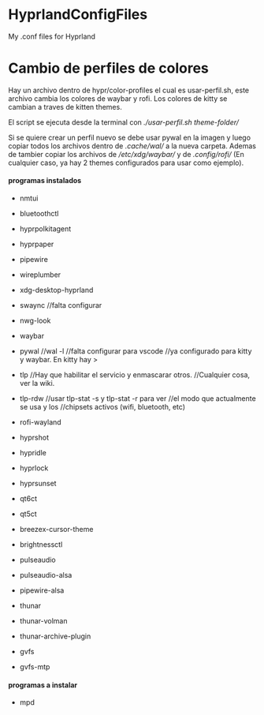 # HyprlandConfigFiles
My .conf files for Hyprland

# Cambio de perfiles de colores
Hay un archivo dentro de hypr/color-profiles el cual es usar-perfil.sh, este archivo cambia los colores de waybar y rofi. Los colores de kitty se cambian a traves de kitten themes.

El script se ejecuta desde la terminal con _./usar-perfil.sh theme-folder/_

Si se quiere crear un perfil nuevo se debe usar pywal en la imagen y luego copiar todos los archivos dentro de _.cache/wal/_ a la nueva carpeta. Ademas de tambier copiar los archivos de _/etc/xdg/waybar/_ y de _.config/rofi/_ (En cualquier caso, ya hay 2 themes configurados para usar como ejemplo).

#### programas instalados ####
- nmtui
- bluetoothctl
- hyprpolkitagent
- hyprpaper
- pipewire
- wireplumber
- xdg-desktop-hyprland
- swaync                //falta configurar
- nwg-look
- waybar
- pywal                 //wal -l
                        //falta configurar para vscode
                        //ya configurado para kitty y waybar. En kitty hay >

- tlp                   //Hay que habilitar el servicio y enmascarar otros.
                        //Cualquier cosa, ver la wiki.

- tlp-rdw               //usar tlp-stat -s y tlp-stat -r para ver
                        //el modo que actualmente se usa y los
                        //chipsets activos (wifi, bluetooth, etc)
- rofi-wayland
- hyprshot
- hypridle
- hyprlock
- hyprsunset
- qt6ct
- qt5ct
- breezex-cursor-theme
- brightnessctl
- pulseaudio
- pulseaudio-alsa
- pipewire-alsa
- thunar
- thunar-volman
- thunar-archive-plugin
- gvfs
- gvfs-mtp


#### programas a instalar ####
- mpd
